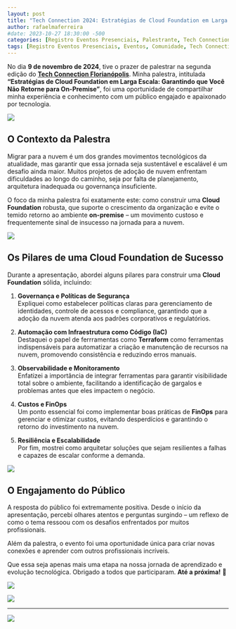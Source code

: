 ```yaml
---
layout: post
title: "Tech Connection 2024: Estratégias de Cloud Foundation em Larga Escala"
author: rafaelmaferreira
#date: 2023-10-27 18:30:00 -500
categories: [Registro Eventos Presenciais, Palestrante, Tech Connection 2024]
tags: [Registro Eventos Presenciais, Eventos, Comunidade, Tech Connection 2024]
---
```


No dia **9 de novembro de 2024**, tive o prazer de palestrar na segunda edição do **[Tech Connection Florianópolis](https://talkfloripa.com.br/)**. Minha palestra, intitulada **“Estratégias de Cloud Foundation em Larga Escala: Garantindo que Você Não Retorne para On-Premise”**, foi uma oportunidade de compartilhar minha experiência e conhecimento com um público engajado e apaixonado por tecnologia.

![](https://stoblobcertificados011.blob.core.windows.net/imagens-blog/posts/tc.floripa.2024/1.jpeg)


## O Contexto da Palestra

Migrar para a nuvem é um dos grandes movimentos tecnológicos da atualidade, mas garantir que essa jornada seja sustentável e escalável é um desafio ainda maior. Muitos projetos de adoção de nuvem enfrentam dificuldades ao longo do caminho, seja por falta de planejamento, arquitetura inadequada ou governança insuficiente.

O foco da minha palestra foi exatamente este: como construir uma **Cloud Foundation** robusta, que suporte o crescimento da organização e evite o temido retorno ao ambiente **on-premise** – um movimento custoso e frequentemente sinal de insucesso na jornada para a nuvem.

![](https://stoblobcertificados011.blob.core.windows.net/imagens-blog/posts/tc.floripa.2024/2.jpeg)

## Os Pilares de uma Cloud Foundation de Sucesso

Durante a apresentação, abordei alguns pilares para construir uma **Cloud Foundation** sólida, incluindo:

1. **Governança e Políticas de Segurança**  
   Expliquei como estabelecer políticas claras para gerenciamento de identidades, controle de acessos e compliance, garantindo que a adoção da nuvem atenda aos padrões corporativos e regulatórios.

2. **Automação com Infraestrutura como Código (IaC)**  
   Destaquei o papel de ferrramentas como **Terraform** como ferramentas indispensáveis para automatizar a criação e manutenção de recursos na nuvem, promovendo consistência e reduzindo erros manuais.

3. **Observabilidade e Monitoramento**  
   Enfatizei a importância de integrar ferramentas para garantir visibilidade total sobre o ambiente, facilitando a identificação de gargalos e problemas antes que eles impactem o negócio.

4. **Custos e FinOps**  
   Um ponto essencial foi como implementar boas práticas de **FinOps** para gerenciar e otimizar custos, evitando desperdícios e garantindo o retorno do investimento na nuvem.

5. **Resiliência e Escalabilidade**  
   Por fim, mostrei como arquitetar soluções que sejam resilientes a falhas e capazes de escalar conforme a demanda.

![](https://stoblobcertificados011.blob.core.windows.net/imagens-blog/posts/tc.floripa.2024/3.jpeg)

## O Engajamento do Público

A resposta do público foi extremamente positiva. Desde o início da apresentação, percebi olhares atentos e perguntas surgindo – um reflexo de como o tema ressoou com os desafios enfrentados por muitos profissionais.

Além da palestra, o evento foi uma oportunidade única para criar novas conexões e aprender com outros profissionais incríveis.

Que essa seja apenas mais uma etapa na nossa jornada de aprendizado e evolução tecnológica. Obrigado a todos que participaram. **Até a próxima!** 🚀

![](https://stoblobcertificados011.blob.core.windows.net/imagens-blog/posts/tc.floripa.2024/4.jpeg)

![](https://stoblobcertificados011.blob.core.windows.net/certificados/2024-11-2TECHCONNECTIONFLORIPA.png)

---

![](https://stoblobcertificados011.blob.core.windows.net/imagens-blog/posts/Logo2.png)
